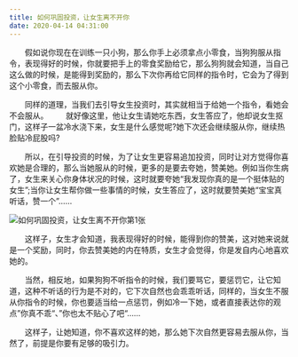 ```yaml
---
title: 如何巩固投资，让女生离不开你
date: 2020-04-14 04:31:00
---
```




　　假如说你现在在训练一只小狗，那么你手上必须拿点小零食，当狗狗服从指令，表现得好的时候，你就要把手上的零食奖励给它，那么狗狗就会知道，当自己这么做的时候，是能得到奖励的，那么下次你再给它同样的指令时，它会为了得到这个小零食，而去服从你。

　　同样的道理，当我们去引导女生投资时，其实就相当于给她一个指令，看她会不会服从。 　　就好像这里，他让女生请她吃东西，女生答应了，他却说女生抠门，这样子一盆冷水浇下来，女生是什么感觉呢?她下次还会继续服从你，继续热脸贴冷屁股吗?

　　所以，在引导投资的时候，为了让女生更容易追加投资，同时让对方觉得你喜欢她是合理的，那么当她服从的时候，更多的是要去夸她，赞美她。例如当你生病了，女生来关心你身体状况的时候，这时就要夸她“我发现你真的是一个挺体贴的女生”;当你让女生帮你做一些事情的时候，女生答应了，这时就要赞美她“宝宝真听话，赞一个”……

![如何巩固投资，让女生离不开你第1张](/img/2b0470064a50de3e6a85d878765c341b.jpg)

　　这样子，女生才会知道，我表现得好的时候，能得到你的赞美，这对她来说就是一个奖励，同时，你去赞美她的内在特质，女生才会觉得，你是发自内心地喜欢她的。

　　当然，相反地，如果狗狗不听指令的时候，我们要骂它，要惩罚它，让它知道，这种不听话的行为是不对的，它下次自然也会乖乖听话，同样的，当女生不服从你指令的时候，你也要适当给一点惩罚，例如冷一下她，或者直接表达你的观点”你真不乖“、”你也太不贴心了吧“……

　　这样子，让她知道，你不喜欢这样的她，那么她下次自然更容易去服从你，当然了，前提是你要有足够的吸引力。